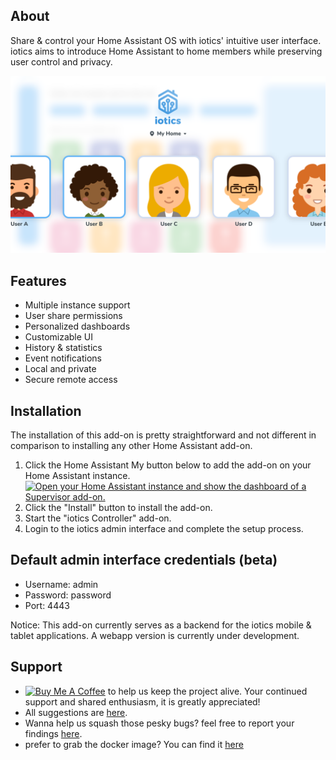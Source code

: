 ## About

Share & control your Home Assistant OS with iotics' intuitive user interface. iotics aims to introduce Home Assistant to home members while preserving user control and privacy.


![iotics dashboard](https://github.com/iotics-live/iotics-Controller/blob/master/iotics/Images/screenshot-003.png?raw=true)

## Features

- Multiple instance support
- User share permissions
- Personalized dashboards
- Customizable UI
- History & statistics
- Event notifications
- Local and private
- Secure remote access

## Installation

The installation of this add-on is pretty straightforward and not different in
comparison to installing any other Home Assistant add-on.

1. Click the Home Assistant My button below to add the add-on on your Home
   Assistant instance. [![Open your Home Assistant instance and show the dashboard of a Supervisor add-on.](https://my.home-assistant.io/badges/supervisor_addon.svg)](https://my.home-assistant.io/redirect/supervisor_addon/?repository_url=https%3A%2F%2Fgithub.com%2Fiotics-live%2Fiotics-Controller&addon=iotics+Controller)
2. Click the "Install" button to install the add-on.
3. Start the "iotics Controller" add-on.
4. Login to the iotics admin interface and complete the setup process.

## Default admin interface credentials (beta)
- Username: admin
- Password: password
- Port: 4443

Notice: This add-on currently serves as a backend for the iotics mobile & tablet applications. A webapp version is currently under development.

## Support

- <a href="https://www.buymeacoffee.com/iotics" target="_blank"><img src="https://cdn.buymeacoffee.com/buttons/v2/default-blue.png" alt="Buy Me A Coffee" style="height: 60px !important;width: 217px !important;" ></a> to help us keep the project alive. Your continued support and shared enthusiasm, it is greatly appreciated! 
- All suggestions are [here](https://github.com/iotics-live/iotics-Controller/pulls). 
- Wanna help us squash those pesky bugs? feel free to report your findings [here](https://github.com/iotics-live/iotics-Controller/issues). 
- prefer to grab the docker image? You can find it [here](https://hub.docker.com/repository/docker/iotics/iotics-controller/general)
